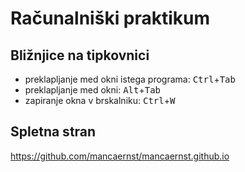# Računalniški praktikum
## Bližnjice na tipkovnici
- preklapljanje med okni istega programa: <kbd>Ctrl</kbd>+<kbd>Tab</kbd>
- preklapljanje med okni: <kbd>Alt</kbd>+<kbd>Tab</kbd>
- zapiranje okna v brskalniku: <kbd>Ctrl</kbd>+<kbd>W</kbd>

## Spletna stran
https://github.com/mancaernst/mancaernst.github.io
